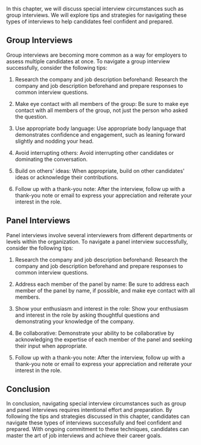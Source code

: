 
In this chapter, we will discuss special interview circumstances such as group interviews. We will explore tips and strategies for navigating these types of interviews to help candidates feel confident and prepared.

Group Interviews
----------------

Group interviews are becoming more common as a way for employers to assess multiple candidates at once. To navigate a group interview successfully, consider the following tips:

1. Research the company and job description beforehand: Research the company and job description beforehand and prepare responses to common interview questions.

2. Make eye contact with all members of the group: Be sure to make eye contact with all members of the group, not just the person who asked the question.

3. Use appropriate body language: Use appropriate body language that demonstrates confidence and engagement, such as leaning forward slightly and nodding your head.

4. Avoid interrupting others: Avoid interrupting other candidates or dominating the conversation.

5. Build on others' ideas: When appropriate, build on other candidates' ideas or acknowledge their contributions.

6. Follow up with a thank-you note: After the interview, follow up with a thank-you note or email to express your appreciation and reiterate your interest in the role.

Panel Interviews
----------------

Panel interviews involve several interviewers from different departments or levels within the organization. To navigate a panel interview successfully, consider the following tips:

1. Research the company and job description beforehand: Research the company and job description beforehand and prepare responses to common interview questions.

2. Address each member of the panel by name: Be sure to address each member of the panel by name, if possible, and make eye contact with all members.

3. Show your enthusiasm and interest in the role: Show your enthusiasm and interest in the role by asking thoughtful questions and demonstrating your knowledge of the company.

4. Be collaborative: Demonstrate your ability to be collaborative by acknowledging the expertise of each member of the panel and seeking their input when appropriate.

5. Follow up with a thank-you note: After the interview, follow up with a thank-you note or email to express your appreciation and reiterate your interest in the role.

Conclusion
----------

In conclusion, navigating special interview circumstances such as group and panel interviews requires intentional effort and preparation. By following the tips and strategies discussed in this chapter, candidates can navigate these types of interviews successfully and feel confident and prepared. With ongoing commitment to these techniques, candidates can master the art of job interviews and achieve their career goals.
